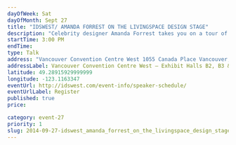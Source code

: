 ```yaml
---
dayOfWeek: Sat
dayOfMonth: Sept 27
title: "IDSWEST/ AMANDA FORREST ON THE LIVINGSPACE DESIGN STAGE"
description: "Celebrity designer Amanda Forrest takes you on a tour of her recent travels to some of the most historical, inspirational and personality-filled cities in the south. Learn how to incorporate southern hospitality and charm into your home to create warm, inviting, and luxurious rooms that feel like they were curated over time."
startTime: 3:00 PM
endTime: 
type: Talk
address: "Vancouver Convention Centre West 1055 Canada Place Vancouver, BC"
addressLabel: Vancouver Convention Centre West – Exhibit Halls B2, B3 & C
latitude: 49.28915929999999
longitude: -123.1163347
eventUrl: http://idswest.com/event-info/speaker-schedule/
eventUrlLabel: Register
published: true
price: 

category: event-27
priority: 1
slug: 2014-09-27-idswest_amanda_forrest_on_the_livingspace_design_stage
---
```

